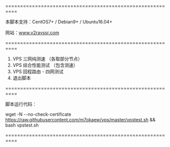 ==========================================================

 本脚本支持：CentOS7+ / Debian9+ / Ubuntu16.04+
 
 网站：www.v2rayssr.com 
 
==========================================================

 1. VPS 三网纯测速 （各取部分节点）
 2. VPS 综合性能测试 （包含测速）
 3. VPS 回程路由 - 四网测试
 0. 退出脚本
    
==========================================================

 脚本运行代码：
 
 wget -N --no-check-certificate https://raw.githubusercontent.com/m7okaew/vps/master/vpstest.sh && bash vpstest.sh
 
 ==========================================================
